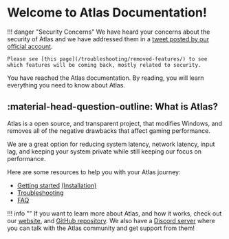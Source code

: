# Welcome to Atlas Documentation!

!!! danger "Security Concerns"
    We have heard your concerns about the security of Atlas and we have addressed them in a [tweet posted by our official account](https://twitter.com/AtlasOS/status/1651284816489336832?s=20). 
	
	Please see [this page](/troubleshooting/removed-features/) to see which features will be coming back, mostly related to security.

You have reached the Atlas documentation. By reading, you will learn everything you need to know about Atlas.

## :material-head-question-outline: What is Atlas?

Atlas is a open source, and transparent project, that modifies Windows, and removes all of the negative drawbacks that affect gaming performance.

We are a great option for reducing system latency, network latency, input lag, and keeping your system private while still keeping our focus on performance.

Here are some resources to help you with your Atlas journey:

* [Getting started](/getting-started/) [(Installation)](/getting-started/installation/)
* [Troubleshooting](/troubleshooting/)
* [FAQ](/faq/)

!!! info ""
    If you want to learn more about Atlas, and how it works, check out our [website](https://atlasos.net), and [GitHub repository](https://github.com/Atlas-OS/Atlas). We also have a [Discord server](https://discord.com/servers/atlas-795710270000332800) where you can talk with the Atlas community and get support from them!
